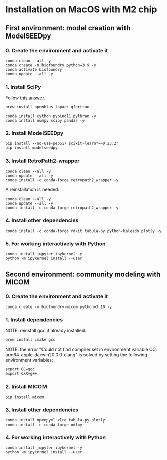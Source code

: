 # Installation on MacOS with M2 chip

## First environment: model creation with ModelSEEDpy

### 0. Create the environment and activate it

```{bash}
conda clean --all -y
conda create -n biofoundry python=3.9 -y
conda activate biofoundry
conda update --all -y
```

### 1. Install SciPy

Follow [this answer](https://github.com/scikit-learn/scikit-learn/issues/19137#issuecomment-936169173).

```{bash}
brew install openblas lapack gfortran

conda install cython pybind11 pythran -y
conda install numpy scipy pandas -y
```

### 2. Install ModelSEEDpy

```{bash}
pip install --no-use-pep517 scikit-learn"==0.23.2"
pip install modelseedpy
```

### 3. Install RetroPath2-wrapper
```{bash}
conda clean --all -y
conda update --all -y
conda install -c conda-forge retropath2_wrapper -y
```

A reinstallation is needed:

```{bash}
conda clean --all -y
conda update --all -y
conda install -c conda-forge retropath2_wrapper -y
```

### 4. Install other dependencies

```{bash}
conda install -c conda-forge rdkit tabula-py python-kaleido plotly -y
```

### 5. For working interactively with Python

```{bash}
conda install jupyter ipykernel -y
python -m ipykernel install --user
```


## Second environment: community modeling with MICOM

### 0. Create the environment and activate it

```{bash}
conda create -n biofoundry-micom python=3.10 -y
```

### 1. Install dependencies

NOTE: reinstall gcc if already installed.

```{bash}
brew install cmake gcc
```

NOTE: the error "Could not find compiler set in environment variable CC: arm64-apple-darwin20.0.0-clang" is solved by setting the following environment variables:

```{bash}
export CC=gcc
export CXX=g++
```

### 2. Install MICOM
```{bash}
pip install micom
```

### 3. Install other dependencies
```{bash}
conda install openpyxl xlrd tabula-py plotly
conda install -c conda-forge odfpy
```

### 4. For working interactively with Python

```{bash}
conda install jupyter ipykernel -y
python -m ipykernel install --user
```
